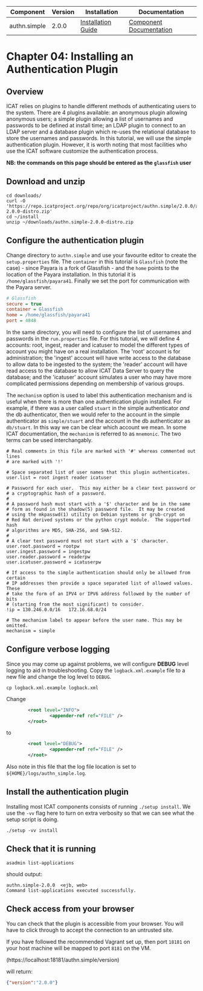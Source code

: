 | Component     | Version | Installation                                                                                  | Documentation |
| ---------     | ------- | ------------                                                                                  | ------------- |
| authn.simple  | 2.0.0   | [Installation Guide](https://repo.icatproject.org/site/authn/simple/2.0.0/installation.html)  | [Component Documentation](https://repo.icatproject.org/site/authn/simple/2.0.0/index.html) |

Chapter 04: Installing an Authentication Plugin
==============================================

Overview
--------

ICAT relies on plugins to handle different methods of authenticating users to the system. There are 4 plugins available: an anonymous plugin allowing anonymous users; a simple plugin allowing a list of usernames and passwords to be defined at install time; an LDAP plugin to connect to an LDAP server and a database plugin which re-uses the relational database to store the usernames and passwords. In this tutorial, we will use the simple authentication plugin. However, it is worth noting that most facilities who use the ICAT software customize the authentication process.

**NB: the commands on this page should be entered as the `glassfish` user**

Download and unzip
------------------

```Shell
cd downloads/
curl -O 'https://repo.icatproject.org/repo/org/icatproject/authn.simple/2.0.0/authn.simple-2.0.0-distro.zip'
cd ~/install
unzip ~/downloads/authn.simple-2.0.0-distro.zip
```

Configure the authentication plugin
-----------------------------------

Change directory to `authn.simple` and use your favourite editor to create the `setup.properties` file. The `container` in this tutorial is `Glassfish` (note the case) - since Payara is a fork of Glassfish - and the `home` points to the location of the Payara installation. In this tutorial it is `/home/glassfish/payara41`. Finally we set the port for communication with the Payara server.

```INI
# Glassfish
secure = true
container = Glassfish
home = /home/glassfish/payara41
port = 4848
```

In the same directory, you will need to configure the list of usernames and passwords in the `run.properties` file. For this tutorial, we will define 4 accounts: root, ingest, reader and icatuser to model the different types of account you might have on a real installation. The 'root' account is for administration; the 'ingest' account will have write access to the database to allow data to be ingested to the system; the 'reader' account will have read access to the database to allow ICAT Data Server to query the database; and the 'icatuser' account simulates a user who may have more complicated permissions depending on membership of various groups.

The `mechanism` option is used to label this authentication mechanism and is useful when there is more than one authentication plugin installed. For example, if there was a user called `stuart` in the simple authenticator *and* the db authenticator, then we would refer to the account in the simple authenticator as `simple/stuart` and the account in the db authenticator as `db/stuart`. In this way we can be clear which account we mean. In some ICAT documentation, the `mechanism` is referred to as `mnemonic`. The two terms can be used interchangably.

```Shell
# Real comments in this file are marked with '#' whereas commented out lines
# are marked with '!'

# Space separated list of user names that this plugin authenticates.
user.list = root ingest reader icatuser

# Password for each user.  This may either be a clear text password or
# a cryptographic hash of a password.
#
# A password hash must start with a '$' character and be in the same
# form as found in the shadow(5) password file.  It may be created
# using the mkpasswd(1) utility on Debian systems or grub-crypt on
# Red Hat derived systems or the python crypt module.  The supported hash
# algorithms are MD5, SHA-256, and SHA-512.
#
# A clear text password must not start with a '$' character.
user.root.password = rootpw
user.ingest.password = ingestpw
user.reader.password = readerpw
user.icatuser.password = icatuserpw

# If access to the simple authentication should only be allowed from certain
# IP addresses then provide a space separated list of allowed values. These
# take the form of an IPV4 or IPV6 address followed by the number of bits
# (starting from the most significant) to consider.
!ip = 130.246.0.0/16   172.16.68.0/24

# The mechanism label to appear before the user name. This may be omitted.
mechanism = simple
```

Configure verbose logging
-------------------------

Since you may come up against problems, we will configure **DEBUG** level logging to aid in troubleshooting. Copy the `logback.xml.example` file to a new file and change the log level to `DEBUG`.


```Shell
cp logback.xml.example logback.xml
```

Change

```XML
        <root level="INFO">
                <appender-ref ref="FILE" />
        </root>
```
to
```XML
        <root level="DEBUG">
                <appender-ref ref="FILE" />
        </root>
```

Also note in this file that the log file location is set to `${HOME}/logs/authn_simple.log`.

Install the authentication plugin
---------------------------------

Installing most ICAT components consists of running `./setup install`. We use the `-vv` flag here to turn on extra verbosity so that we can see what the setup script is doing.

```Shell
./setup -vv install
```

Check that it is running
------------------------

```Shell
asadmin list-applications
```
should output:
```
authn.simple-2.0.0  <ejb, web>
Command list-applications executed successfully.
```

Check access from your browser
------------------------------

You can check that the plugin is accessible from your browser. You will have to click through to accept the connection to an untrusted site.

If you have followed the recommended Vagrant set up, then port `18181` on your host machine will be  mapped to port `8181` on the VM.

(https://localhost:18181/authn.simple/version)

will return:
```JSON
{"version":"2.0.0"}
```
